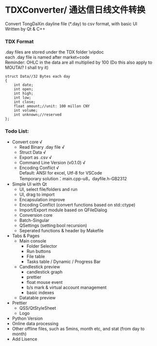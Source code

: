 # TDXConverter/ 通达信日线文件转换
Convert TongDaXin dayline file (\*.day) to csv format, with basic UI  
Written by Qt & C++  

### TDX Format
.day files are stored under the TDX folder \vipdoc  
each .day file is named after market+code  
Reminder: OHLC in the data are all multiplied by 100 (Do this also apply to MOUTAI? I shall try it)  
```
struct Data//32 Bytes each day
{
    int date;
    int open;
    int high;
    int low;
    int close;
    float amount;//unit: 100 millon CNY
    int volume;
    int unknown;//reserved
};
```
### Todo List: 
- Convert core √  
  - Read Binary .day file √ 
  - Struct Data √ 
  - Export as .csv  √  
  - Command Line Version (v0.1.0) √
  - Encoding Conflict √  
  Default: ANSI for excel, Utf-8 for VSCode  
  Temporary solution：main.cpp-u8，dayfile.h-GB2312
- Simple UI with Qt  
  - UI, select file/folders and run
  - UI, drag to import
  - Encapsulation improve
  - Encoding Conflict (convert functions based on std::ctype)
  - Import/Export module based on QFileDialog
  - Conversion core 
  - Batch-Singular
  - QSettings (setting:bool recursion)
  - Seperated functions & header by Makefile
- Tabs & Pages
  - Main console
    - Folder Selector
    - Run buttons
    - File table
    - Tasks table / Dynamic / Progress Bar
  - Candlestick preview
    - candlestick graph
    - prettier
    - float mouse event
    - b/s mark & virtual account management
    - basic indexes
  - Datatable preview
- Prettier
  - QSS/QtStyleSheet
  - Logo
- Python Version
- Online data processing
- Other offline files, such as 5mins, month etc, and stat (from day to month)
- Add Lisence